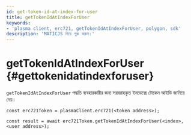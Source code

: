 ```yaml
---
id: get-token-id-at-index-for-user
title: getTokenIdAtIndexForUser
keywords:
- 'plasma client, erc721, getTokenIdAtIndexForUser, polygon, sdk'
description: 'MATICJS দিয়ে শুরু করুন।'
---
```


# getTokenIdAtIndexForUser {#gettokenidatindexforuser}

`getTokenIdAtIndexForUser` পদ্ধতি ব্যবহারকারীর জন্য সরবরাহকৃত ইনডেক্সে টোকেন আইডি জানিয়ে দেয়।

```
const erc721Token = plasmaClient.erc721(<token address>);

const result = await erc721Token.getTokenIdAtIndexForUser(<index>,<user address>);

```
